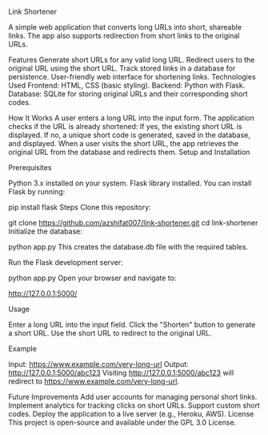 Link Shortener

A simple web application that converts long URLs into short, shareable links. The app also supports redirection from short links to the original URLs.

Features
Generate short URLs for any valid long URL.
Redirect users to the original URL using the short URL.
Track stored links in a database for persistence.
User-friendly web interface for shortening links.
Technologies Used
Frontend: HTML, CSS (basic styling).
Backend: Python with Flask.
Database: SQLite for storing original URLs and their corresponding short codes.

How It Works
A user enters a long URL into the input form.
The application checks if the URL is already shortened:
If yes, the existing short URL is displayed.
If no, a unique short code is generated, saved in the database, and displayed.
When a user visits the short URL, the app retrieves the original URL from the database and redirects them.
Setup and Installation

Prerequisites

Python 3.x installed on your system.
Flask library installed. You can install Flask by running:

pip install flask
Steps
Clone this repository:


git clone https://github.com/azshifat007/link-shortener.git
cd link-shortener
Initialize the database:

python app.py
This creates the database.db file with the required tables.

Run the Flask development server:

python app.py
Open your browser and navigate to:

http://127.0.0.1:5000/

Usage

Enter a long URL into the input field.
Click the "Shorten" button to generate a short URL.
Use the short URL to redirect to the original URL.

Example

Input: https://www.example.com/very-long-url
Output: http://127.0.0.1:5000/abc123
Visiting http://127.0.0.1:5000/abc123 will redirect to https://www.example.com/very-long-url.

Future Improvements
Add user accounts for managing personal short links.
Implement analytics for tracking clicks on short URLs.
Support custom short codes.
Deploy the application to a live server (e.g., Heroku, AWS).
License
This project is open-source and available under the GPL 3.0 License.

